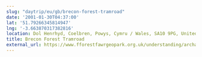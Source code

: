 ```yaml
---
slug: "daytrip/eu/gb/brecon-forest-tramroad"
date: '2001-01-30T04:37:00'
lat: '51.79266345814947'
lng: '-3.663870317382816'
location: Dol Henrhyd, Coelbren, Powys, Cymru / Wales, SA10 9PG, United Kingdom
title: Brecon Forest Tramroad
external_url: https://www.fforestfawrgeopark.org.uk/understanding/archaeology-and-industrial-heritage/transport-by-road-rail-and-water/the-brecon-forest-tramroad/
---
```



